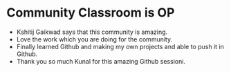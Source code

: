# Community Classroom is OP

- Kshitij Gaikwad says that this community is amazing.
- Love the work which you are doing for the community.
- Finally learned Github and making my own projects and able to push it in Github.
- Thank you so much Kunal for this amazing Github sessioni.

